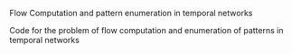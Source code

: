 Flow Computation and pattern enumeration in temporal networks

Code for the problem of flow computation and enumeration of patterns in temporal networks
